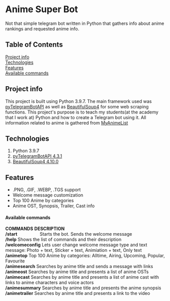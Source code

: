 # Anime Super Bot
Not that simple telegram bot written in Python that gathers info about anime rankings and requested anime info.

## Table of Contents
[Project info](#project-info)\
[Technologies](#technologies)\
[Features](#features)\
[Available commands](#available-commands)

## Project info
This project is built using Python 3.9.7. The main framework used was [pyTelegramBotAPI](https://github.com/eternnoir/pyTelegramBotAPI) as well as [BeautifulSoup4](https://www.crummy.com/software/BeautifulSoup/bs4/doc/) for some web scraping functions. This project's purpose is to teach my students(at the academy that I work at) Python and how to create a Telegram bot using it. All information related to anime is gathered from [MyAnimeList](https://myanimelist.net/)

## Technologies
1. Python 3.9.7
2. [pyTelegramBotAPI 4.3.1](https://github.com/eternnoir/pyTelegramBotAPI)
3. [BeautifulSoup4 4.10.0](https://www.crummy.com/software/BeautifulSoup/bs4/doc/)

## Features
- .PNG, .GIF, .WEBP, .TGS support
- Welcome message customization
- Top 100 Anime by categories
- Anime OST, Synopsis, Trailer, Cast info

#### Available commands
**COMMANDS**                **DESCRIPTION**\
**/start**                  Starts the bot. Sends the welcome message\
**/help**                   Shows the list of commands and their description\
**/welcomeconfig**          Lets user change welcome message type and text message: Photo + text, Sticker + text, Animiation + text, Only text\
**/animetop**               Top 100 Anime by categories: Alltime, Airing, Upcoming, Popular, Favourite\
**/animesearch**            Searches by anime title and sends a message with links\
**/animeost**               Searches by anime title and presents a list of anime OSTs\
**/animecast**              Searches by anime title and presents a list of anime cast with links to anime characters and voice actors\
**/animesummary**           Searches by anime title and presents the anime synopsis\
**/animetrailer**           Searches by anime title and presents a link to the video
